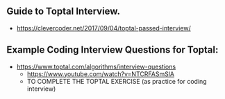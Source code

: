 ## Guide to Toptal Interview.
  * https://clevercoder.net/2017/09/04/toptal-passed-interview/


## Example Coding Interview Questions for Toptal:
  * https://www.toptal.com/algorithms/interview-questions
    * https://www.youtube.com/watch?v=NTCRFASmSlA
    * TO COMPLETE THE TOPTAL EXERCISE (as practice for coding interview)
